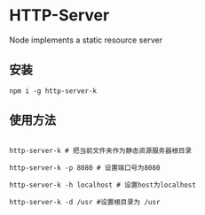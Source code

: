 # HTTP-Server
Node implements a static resource server

## 安装

```
npm i -g http-server-k
```

## 使用方法

```

http-server-k # 把当前文件夹作为静态资源服务器根目录

http-server-k -p 8080 # 设置端口号为8080

http-server-k -h localhost # 设置host为localhost

http-server-k -d /usr #设置根目录为 /usr

```